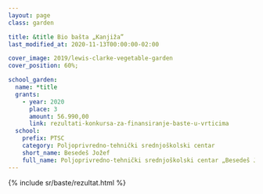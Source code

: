 ```yaml
---
layout: page
class: garden

title: &title Bio bašta „Kanjiža”
last_modified_at: 2020-11-13T00:00:00-02:00

cover_image: 2019/lewis-clarke-vegetable-garden
cover_position: 60%;

school_garden:
  name: *title
  grants:
    - year: 2020
      place: 3
      amount: 56.990,00
      link: rezultati-konkursa-za-finansiranje-baste-u-vrticima
  school:
    prefix: PTSC
    category: Poljoprivredno-tehnički srednjoškolski centar
    short_name: Besedeš Jožef
    full_name: Poljoprivredno-tehnički srednjoškolski centar „Besedeš Jožef”
---
```


{% include sr/baste/rezultat.html %}
